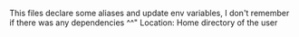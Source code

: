 This files declare some aliases and update env variables, I don't remember if there was any dependencies ^^"
Location: Home directory of the user